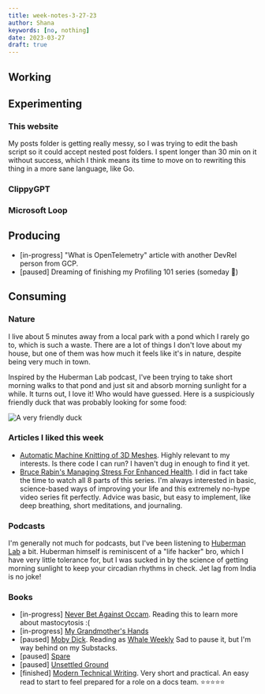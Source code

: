 ```yaml
---
title: week-notes-3-27-23
author: Shana
keywords: [no, nothing]
date: 2023-03-27
draft: true
---
```




## Working



## Experimenting

### This website

My posts folder is getting really messy, so I was trying to edit the bash script so it could accept nested post folders. I spent longer than 30 min on it without success, which I think means its time to move on to rewriting this thing in a more sane language, like Go.

### ClippyGPT



### Microsoft Loop


## Producing

- [in-progress] "What is OpenTelemetry" article with another DevRel person from GCP.
- [paused] Dreaming of finishing my Profiling 101 series (someday 💭)

## Consuming

### Nature

I live about 5 minutes away from a local park with a pond which I rarely go to, which is such a waste. There are a lot of things I don't love about my house, but one of them was how much it feels like it's in nature, despite being very much in town.

Inspired by the Huberman Lab podcast, I've been trying to take short morning walks to that pond and just sit and absorb morning sunlight for a while. It turns out, I love it! Who would have guessed. Here is a suspiciously friendly duck that was probably looking for some food:

![A very friendly duck](../images/pond.jpg)

### Articles I liked this week

- [Automatic Machine Knitting of 3D Meshes](https://textiles-lab.github.io/publications/2018-autoknit/). Highly relevant to my interests. Is there code I can run? I haven't dug in enough to find it yet.
- [Bruce Rabin's Managing Stress For Enhanced Health](https://www.cmu.edu/osher/publications/weekly-essentials/covid-19/online-events-and-lectures/stress-relief.html). I did in fact take the time to watch all 8 parts of this series. I'm always interested in basic, science-based ways of improving your life and this extremely no-hype video series fit perfectly. Advice was basic, but easy to implement, like deep breathing, short meditations, and journaling.

### Podcasts

I'm generally not much for podcasts, but I've been listening to [Huberman Lab](https://hubermanlab.com/) a bit. Huberman himself is reminiscent of a "life hacker" bro, which I have very little tolerance for, but I was sucked in by the science of getting morning sunlight to keep your circadian rhythms in check. Jet lag from India is no joke!

### Books

- [in-progress] [Never Bet Against Occam](https://openlibrary.org/works/OL20811242W/Never_Bet_Against_Occam). Reading this to learn more about mastocytosis :(
- [in-progress] [My Grandmother's Hands](https://openlibrary.org/works/OL19718843W/My_grandmother%27s_hands?edition=ia%3Amygrandmothersha0000mena)
- [paused] [Moby Dick](https://openlibrary.org/works/OL21501229W/Moby_Dick?edition=ia%3Amobydick0000melv_c9t5). Reading as [Whale Weekly](https://whaleweekly.substack.com/about) Sad to pause it, but I'm way behind on my Substacks.
- [paused] [Spare](https://openlibrary.org/works/OL29240850W/Spare)
- [paused] [Unsettled Ground](https://openlibrary.org/works/OL25758323W/Unsettled_Ground)
- [finished] [Modern Technical Writing](https://openlibrary.org/works/OL27309148W/Modern_Technical_Writing). Very short and practical. An easy read to start to feel prepared for a role on a docs team. ⭐️⭐️⭐️⭐️⭐️
